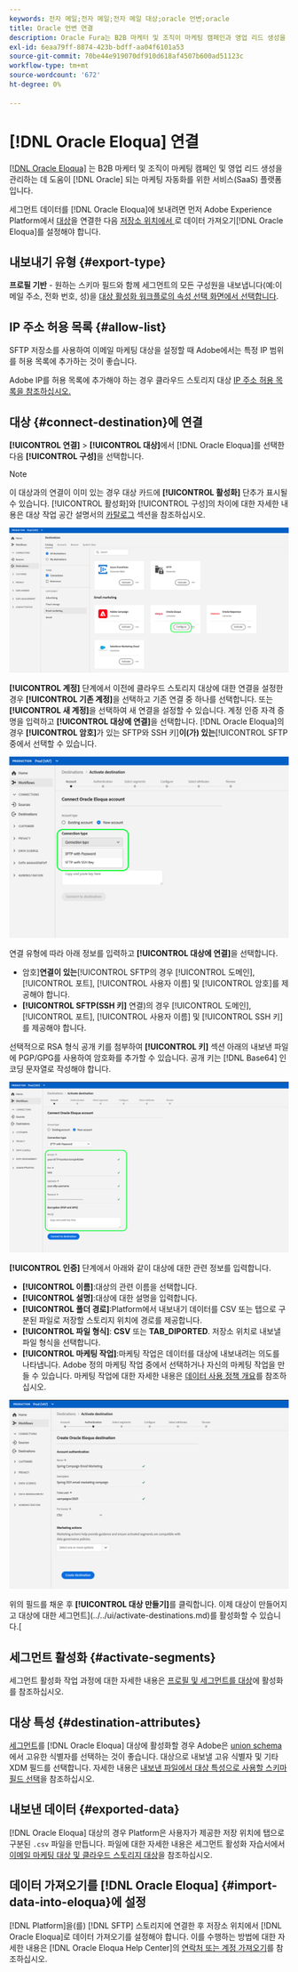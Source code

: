 ```yaml
---
keywords: 전자 메일;전자 메일;전자 메일 대상;oracle 언변;oracle
title: Oracle 언변 연결
description: Oracle Fura는 B2B 마케터 및 조직이 마케팅 캠페인과 영업 리드 생성을 관리하는 데 도움이 되는 Oracle이 제공하는 마케팅 자동화를 위한 서비스(SaaS) 플랫폼입니다.
exl-id: 6eaa79ff-8874-423b-bdff-aa04f6101a53
source-git-commit: 70be44e919070df910d618af4507b600ad51123c
workflow-type: tm+mt
source-wordcount: '672'
ht-degree: 0%

---
```


# [!DNL Oracle Eloqua] 연결

[[!DNL Oracle Eloqua]](https://www.oracle.com/cx/marketing/automation/) 는 B2B 마케터 및 조직이 마케팅 캠페인 및 영업 리드 생성을 관리하는 데 도움이  [!DNL Oracle] 되는 마케팅 자동화를 위한 서비스(SaaS) 플랫폼입니다.

세그먼트 데이터를 [!DNL Oracle Eloqua]에 보내려면 먼저 Adobe Experience Platform에서 [대상](#connect-destination)을 연결한 다음 [저장소 위치에서 ](#import-data-into-eloqua)로 데이터 가져오기[!DNL Oracle Eloqua]를 설정해야 합니다.

## 내보내기 유형 {#export-type}

**프로필 기반**  - 원하는 스키마 필드와 함께 세그먼트의 모든 구성원을 내보냅니다(예:이메일 주소, 전화 번호, 성)을  [대상 활성화 워크플로의 속성 선택 화면에서 선택합니다](../../ui/activate-destinations.md#select-attributes).

## IP 주소 허용 목록 {#allow-list}

SFTP 저장소를 사용하여 이메일 마케팅 대상을 설정할 때 Adobe에서는 특정 IP 범위를 허용 목록에 추가하는 것이 좋습니다.

Adobe IP를 허용 목록에 추가해야 하는 경우 클라우드 스토리지 대상 [IP 주소 허용 목록을 참조하십시오.](../cloud-storage/ip-address-allow-list.md)

## 대상 {#connect-destination}에 연결

**[!UICONTROL 연결]** > **[!UICONTROL 대상]**&#x200B;에서 [!DNL Oracle Eloqua]를 선택한 다음 **[!UICONTROL 구성]**&#x200B;을 선택합니다.

>[!NOTE]
>
>이 대상과의 연결이 이미 있는 경우 대상 카드에 **[!UICONTROL 활성화]** 단추가 표시될 수 있습니다. [!UICONTROL 활성화]와 [!UICONTROL 구성]의 차이에 대한 자세한 내용은 대상 작업 공간 설명서의 [카탈로그](../../ui/destinations-workspace.md#catalog) 섹션을 참조하십시오.

![Furnar에 연결](../../assets/catalog/email-marketing/oracle-eloqua/catalog.png)

**[!UICONTROL 계정]** 단계에서 이전에 클라우드 스토리지 대상에 대한 연결을 설정한 경우 **[!UICONTROL 기존 계정]**&#x200B;을 선택하고 기존 연결 중 하나를 선택합니다. 또는 **[!UICONTROL 새 계정]**&#x200B;을 선택하여 새 연결을 설정할 수 있습니다. 계정 인증 자격 증명을 입력하고 **[!UICONTROL 대상에 연결]**&#x200B;을 선택합니다. [!DNL Oracle Eloqua]의 경우 **[!UICONTROL 암호]**&#x200B;가 있는 SFTP와 SSH 키&#x200B;]**이(가) 있는**[!UICONTROL  SFTP 중에서 선택할 수 있습니다.

![Connect Furnar 계정](../../assets/catalog/email-marketing/oracle-eloqua/connection-type.png)

연결 유형에 따라 아래 정보를 입력하고 **[!UICONTROL 대상에 연결]**&#x200B;을 선택합니다.

- 암호&#x200B;]**연결이 있는**[!UICONTROL  SFTP의 경우 [!UICONTROL 도메인], [!UICONTROL 포트], [!UICONTROL 사용자 이름] 및 [!UICONTROL 암호]를 제공해야 합니다.
- **[!UICONTROL SFTP(SSH 키]** 연결)의 경우 [!UICONTROL 도메인], [!UICONTROL 포트], [!UICONTROL 사용자 이름] 및 [!UICONTROL SSH 키]를 제공해야 합니다.

선택적으로 RSA 형식 공개 키를 첨부하여 **[!UICONTROL 키]** 섹션 아래의 내보낸 파일에 PGP/GPG를 사용하여 암호화를 추가할 수 있습니다. 공개 키는 [!DNL Base64] 인코딩 문자열로 작성해야 합니다.

![웅변은 대상에 연결](../../assets/catalog/email-marketing/oracle-eloqua/account-info.png)

**[!UICONTROL 인증]** 단계에서 아래와 같이 대상에 대한 관련 정보를 입력합니다.
- **[!UICONTROL 이름]**:대상의 관련 이름을 선택합니다.
- **[!UICONTROL 설명]**:대상에 대한 설명을 입력합니다.
- **[!UICONTROL 폴더 경로]**:Platform에서 내보내기 데이터를 CSV 또는 탭으로 구분된 파일로 저장할 스토리지 위치에 경로를 제공합니다.
- **[!UICONTROL 파일 형식]**: **CSV** 또는  **TAB_DIPORTED**. 저장소 위치로 내보낼 파일 형식을 선택합니다.
- **[!UICONTROL 마케팅 작업]**:마케팅 작업은 데이터를 대상에 내보내려는 의도를 나타냅니다. Adobe 정의 마케팅 작업 중에서 선택하거나 자신의 마케팅 작업을 만들 수 있습니다. 마케팅 작업에 대한 자세한 내용은 [데이터 사용 정책 개요](../../../data-governance/policies/overview.md)를 참조하십시오.

<!--

Commenting out Amazon S3 bucket part for now until support is clarified

- **[!UICONTROL Bucket name]**: Your Amazon S3 bucket, where Platform will deposit the data export. Your input must be between 3 and 63 characters long. Must begin and end with a letter or number. Must contain only lowercase letters, numbers, or hyphens ( - ). Must not be formatted as an IP address (for example, 192.100.1.1).

-->

![웅변가 기본 정보](../../assets/catalog/email-marketing/oracle-eloqua/basic-information.png)

위의 필드를 채운 후 **[!UICONTROL 대상 만들기]**&#x200B;를 클릭합니다. 이제 대상이 만들어지고 대상에 대한 세그먼트](../../ui/activate-destinations.md)를 활성화할 수 있습니다.[

## 세그먼트 활성화 {#activate-segments}

세그먼트 활성화 작업 과정에 대한 자세한 내용은 [프로필 및 세그먼트를 대상](../../ui/activate-destinations.md)에 활성화를 참조하십시오.

## 대상 특성 {#destination-attributes}

[세그먼트](../../ui/activate-destinations.md)를 [!DNL Oracle Eloqua] 대상에 활성화할 경우 Adobe은 [union schema](../../../profile/home.md#profile-fragments-and-union-schemas)에서 고유한 식별자를 선택하는 것이 좋습니다. 대상으로 내보낼 고유 식별자 및 기타 XDM 필드를 선택합니다. 자세한 내용은 [내보낸 파일에서 대상 특성으로 사용할 스키마 필드 선택](./overview.md#destination-attributes)을 참조하십시오.

## 내보낸 데이터 {#exported-data}

[!DNL Oracle Eloqua] 대상의 경우 Platform은 사용자가 제공한 저장 위치에 탭으로 구분된 `.csv` 파일을 만듭니다. 파일에 대한 자세한 내용은 세그먼트 활성화 자습서에서 [이메일 마케팅 대상 및 클라우드 스토리지 대상](../../ui/activate-destinations.md#esp-and-cloud-storage)을 참조하십시오.

## 데이터 가져오기를 [!DNL Oracle Eloqua] {#import-data-into-eloqua}에 설정

[!DNL Platform]을(를) [!DNL SFTP] 스토리지에 연결한 후 저장소 위치에서 [!DNL Oracle Eloqua]로 데이터 가져오기를 설정해야 합니다. 이를 수행하는 방법에 대한 자세한 내용은 [!DNL Oracle Eloqua Help Center]의 [연락처 또는 계정 가져오기](https://docs.oracle.com/cloud/latest/marketingcs_gs/OMCAA/Help/DataImportExport/Tasks/ImportingContactsOrAccounts.htm)를 참조하십시오.
